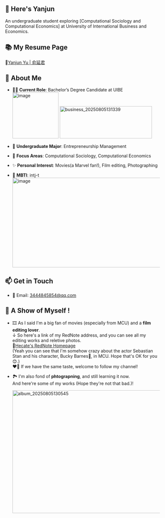 ## 👋 Here's Yanjun 
An undergraduate student exploring [Computational Sociology and Computational Economics] at University of International Business and Economics.  

## 📚 My Resume Page
🔗[Yanjun Yu | 俞延君](https://hecate-yu.github.io "Click to visit my resume page.")

## 🎯 About Me  
- 👨‍🎓 **Current Role**: Bachelor’s Degree Candidate at UIBE  
  <img width="150" height="150" alt="image" src="https://github.com/user-attachments/assets/f4f3c4df-d9f0-4bd5-b94b-60d9513019c8" />
  <img width="300" height="105" alt="business_20250805131339" src="https://github.com/user-attachments/assets/e1e97b98-3143-4d40-a6fd-c79236a5557b" />

- 🌱 **Undergraduate Major**: Entrepreneurship Management
- 🔭 **Focus Areas**: Computational Sociology, Computational Economics  
- ✨ **Personal Interest**: Movies(a Marvel fan!), Film editing, Photographing
- 🧠 **MBTI**: intj-t  
  <img width="750" height="291.8" alt="image" src="https://github.com/user-attachments/assets/e36884e2-1be7-4650-8ad6-6eb4acc0ab6c" />  

## 📫 Get in Touch  
- 📧 Email: 3444845854@qq.com   

## 🙌 A Show of Myself !  
- 🎞️ As I said I'm a big fan of movies (especially from MCU) and a **film editing lover**.  
  ↓ So here's a link of my RedNote address, and you can see all my editing works and reletive photos.  
  🔗[Hecate's RedNote Homepage](https://www.xiaohongshu.com/user/profile/5d5676780000000001005b3b)  
  (Yeah you can see that I'm somehow crazy about the actor Sebastian Stan and his character, Bucky Barnes🦾, in MCU. Hope that's OK for you😊.)  
  ❤️‍🔥 If we have the same taste, welcome to follow my channel!   
- 🏞️ I'm also fond of **phtograpning**, and still learning it now.  
  And here're some of my works (Hope they're not that bad.)!
  
  <img width="600" height="400" alt="album_20250805130545" src="https://github.com/user-attachments/assets/19a074c0-ac6c-40c9-b9b7-f352b0b359e9" />


